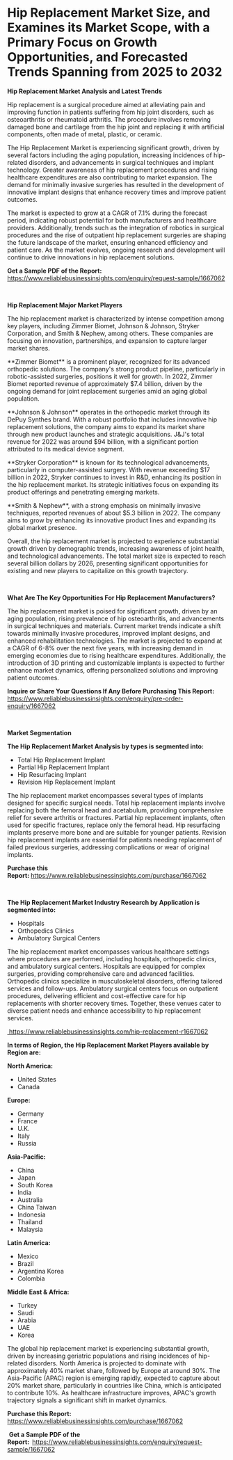 <p><h1>Hip Replacement Market Size, and Examines its Market Scope, with a Primary Focus on Growth Opportunities, and Forecasted Trends Spanning from 2025 to 2032</h1></p><p><strong>Hip Replacement Market Analysis and Latest Trends</strong></p>
<p><p>Hip replacement is a surgical procedure aimed at alleviating pain and improving function in patients suffering from hip joint disorders, such as osteoarthritis or rheumatoid arthritis. The procedure involves removing damaged bone and cartilage from the hip joint and replacing it with artificial components, often made of metal, plastic, or ceramic.</p><p>The Hip Replacement Market is experiencing significant growth, driven by several factors including the aging population, increasing incidences of hip-related disorders, and advancements in surgical techniques and implant technology. Greater awareness of hip replacement procedures and rising healthcare expenditures are also contributing to market expansion. The demand for minimally invasive surgeries has resulted in the development of innovative implant designs that enhance recovery times and improve patient outcomes.</p><p>The market is expected to grow at a CAGR of 7.1% during the forecast period, indicating robust potential for both manufacturers and healthcare providers. Additionally, trends such as the integration of robotics in surgical procedures and the rise of outpatient hip replacement surgeries are shaping the future landscape of the market, ensuring enhanced efficiency and patient care. As the market evolves, ongoing research and development will continue to drive innovations in hip replacement solutions.</p></p>
<p><strong>Get a Sample PDF of the Report:&nbsp;</strong> <a href="https://www.reliablebusinessinsights.com/enquiry/request-sample/1667062?utm_campaign=3129&utm_medium=2&utm_source=Github&utm_content=ia&utm_term=17042025&utm_id=hip-replacement">https://www.reliablebusinessinsights.com/enquiry/request-sample/1667062</a></p>
<p>&nbsp;</p>
<p><strong>Hip Replacement Major Market Players</strong></p>
<p><p>The hip replacement market is characterized by intense competition among key players, including Zimmer Biomet, Johnson & Johnson, Stryker Corporation, and Smith & Nephew, among others. These companies are focusing on innovation, partnerships, and expansion to capture larger market shares.</p><p>**Zimmer Biomet** is a prominent player, recognized for its advanced orthopedic solutions. The company's strong product pipeline, particularly in robotic-assisted surgeries, positions it well for growth. In 2022, Zimmer Biomet reported revenue of approximately $7.4 billion, driven by the ongoing demand for joint replacement surgeries amid an aging global population.</p><p>**Johnson & Johnson** operates in the orthopedic market through its DePuy Synthes brand. With a robust portfolio that includes innovative hip replacement solutions, the company aims to expand its market share through new product launches and strategic acquisitions. J&J's total revenue for 2022 was around $94 billion, with a significant portion attributed to its medical device segment.</p><p>**Stryker Corporation** is known for its technological advancements, particularly in computer-assisted surgery. With revenue exceeding $17 billion in 2022, Stryker continues to invest in R&D, enhancing its position in the hip replacement market. Its strategic initiatives focus on expanding its product offerings and penetrating emerging markets.</p><p>**Smith & Nephew**, with a strong emphasis on minimally invasive techniques, reported revenues of about $5.3 billion in 2022. The company aims to grow by enhancing its innovative product lines and expanding its global market presence.</p><p>Overall, the hip replacement market is projected to experience substantial growth driven by demographic trends, increasing awareness of joint health, and technological advancements. The total market size is expected to reach several billion dollars by 2026, presenting significant opportunities for existing and new players to capitalize on this growth trajectory.</p></p>
<p>&nbsp;</p>
<p><strong>What Are The Key Opportunities For Hip Replacement Manufacturers?</strong></p>
<p><p>The hip replacement market is poised for significant growth, driven by an aging population, rising prevalence of hip osteoarthritis, and advancements in surgical techniques and materials. Current market trends indicate a shift towards minimally invasive procedures, improved implant designs, and enhanced rehabilitation technologies. The market is projected to expand at a CAGR of 6-8% over the next five years, with increasing demand in emerging economies due to rising healthcare expenditures. Additionally, the introduction of 3D printing and customizable implants is expected to further enhance market dynamics, offering personalized solutions and improving patient outcomes.</p></p>
<p><strong>Inquire or Share Your Questions If Any Before Purchasing This Report:</strong> <a href="https://www.reliablebusinessinsights.com/enquiry/pre-order-enquiry/1667062?utm_campaign=3129&utm_medium=2&utm_source=Github&utm_content=ia&utm_term=17042025&utm_id=hip-replacement">https://www.reliablebusinessinsights.com/enquiry/pre-order-enquiry/1667062</a></p>
<p>&nbsp;</p>
<p><strong>Market Segmentation</strong></p>
<p><strong>The Hip Replacement Market Analysis by types is segmented into:</strong></p>
<p><ul><li>Total Hip Replacement Implant</li><li>Partial Hip Replacement Implant</li><li>Hip Resurfacing Implant</li><li>Revision Hip Replacement Implant</li></ul></p>
<p><p>The hip replacement market encompasses several types of implants designed for specific surgical needs. Total hip replacement implants involve replacing both the femoral head and acetabulum, providing comprehensive relief for severe arthritis or fractures. Partial hip replacement implants, often used for specific fractures, replace only the femoral head. Hip resurfacing implants preserve more bone and are suitable for younger patients. Revision hip replacement implants are essential for patients needing replacement of failed previous surgeries, addressing complications or wear of original implants.</p></p>
<p><strong>Purchase this Report:&nbsp;</strong><a href="https://www.reliablebusinessinsights.com/purchase/1667062?utm_campaign=3129&utm_medium=2&utm_source=Github&utm_content=ia&utm_term=17042025&utm_id=hip-replacement">https://www.reliablebusinessinsights.com/purchase/1667062</a></p>
<p>&nbsp;</p>
<p><strong>The Hip Replacement Market Industry Research by Application is segmented into:</strong></p>
<p><ul><li>Hospitals</li><li>Orthopedics Clinics</li><li>Ambulatory Surgical Centers</li></ul></p>
<p><p>The hip replacement market encompasses various healthcare settings where procedures are performed, including hospitals, orthopedic clinics, and ambulatory surgical centers. Hospitals are equipped for complex surgeries, providing comprehensive care and advanced facilities. Orthopedic clinics specialize in musculoskeletal disorders, offering tailored services and follow-ups. Ambulatory surgical centers focus on outpatient procedures, delivering efficient and cost-effective care for hip replacements with shorter recovery times. Together, these venues cater to diverse patient needs and enhance accessibility to hip replacement services.</p></p>
<p><a href="https://www.reliablebusinessinsights.com/hip-replacement-r1667062?utm_campaign=3129&utm_medium=2&utm_source=Github&utm_content=ia&utm_term=17042025&utm_id=hip-replacement">&nbsp;https://www.reliablebusinessinsights.com/hip-replacement-r1667062</a></p>
<p><strong>In terms of Region, the Hip Replacement Market Players available by Region are:</strong></p>
<p>
    <p> <strong> North America: </strong>
        <ul>
            <li>United States</li>
            <li>Canada</li>
        </ul>
        </p> 
    <p> <strong> Europe: </strong>
        <ul>
            <li>Germany</li>
            <li>France</li>
            <li>U.K.</li>
            <li>Italy</li>
            <li>Russia</li>
        </ul>
        </p> 
    <p> <strong> Asia-Pacific: </strong>
        <ul>
            <li>China</li>
            <li>Japan</li>
            <li>South Korea</li>
            <li>India</li>
            <li>Australia</li>
            <li>China Taiwan</li>
            <li>Indonesia</li>
            <li>Thailand</li>
            <li>Malaysia</li>
        </ul>
        </p> 
    <p> <strong> Latin America: </strong>
        <ul>
            <li>Mexico</li>
            <li>Brazil</li>
            <li>Argentina Korea</li>
            <li>Colombia</li>
        </ul>
        </p> 
    <p> <strong> Middle East & Africa: </strong>
        <ul>
            <li>Turkey</li>
            <li>Saudi</li>
            <li>Arabia</li>
            <li>UAE</li>
            <li>Korea</li>
        </ul>
    </p>
    </p>
<p><p>The global hip replacement market is experiencing substantial growth, driven by increasing geriatric populations and rising incidences of hip-related disorders. North America is projected to dominate with approximately 40% market share, followed by Europe at around 30%. The Asia-Pacific (APAC) region is emerging rapidly, expected to capture about 20% market share, particularly in countries like China, which is anticipated to contribute 10%. As healthcare infrastructure improves, APAC's growth trajectory signals a significant shift in market dynamics.</p></p>
<p><strong>Purchase this Report: </strong><a href="https://www.reliablebusinessinsights.com/purchase/1667062?utm_campaign=3129&utm_medium=2&utm_source=Github&utm_content=ia&utm_term=17042025&utm_id=hip-replacement">https://www.reliablebusinessinsights.com/purchase/1667062</a></p>
<p>&nbsp;<strong>Get a Sample PDF of the Report:&nbsp;&nbsp;</strong><a href="https://www.reliablebusinessinsights.com/enquiry/request-sample/1667062?utm_campaign=3129&utm_medium=2&utm_source=Github&utm_content=ia&utm_term=17042025&utm_id=hip-replacement">https://www.reliablebusinessinsights.com/enquiry/request-sample/1667062</a></p>
<p><strong></strong></p>
<p><p></p><p></p><p></p></p>